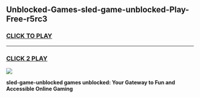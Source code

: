 
## Unblocked-Games-sled-game-unblocked-Play-Free-r5rc3
<h3>
<a href="https://premium76.site?title=sled-game-unblocked&ref=18A1">CLICK TO PLAY</a></h3>
<hr>

<h3>
<a href="https://premium76.site?title=sled-game-unblocked&ref=18A1">CLICK 2 PLAY</a>
  
</h3>

<a href="https://premium76.site?title=sled-game-unblocked&ref=18A1"><img src="https://clearcache.store/games.png"></a>


**sled-game-unblocked games unblocked: Your Gateway to Fun and Accessible Online Gaming**
